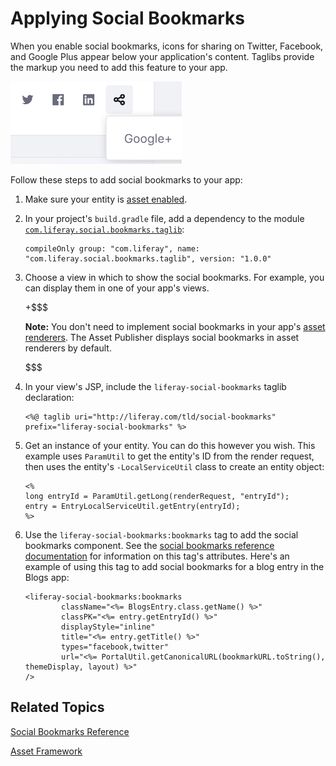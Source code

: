 # Applying Social Bookmarks [](id=applying-social-bookmarks)

When you enable social bookmarks, icons for sharing on Twitter, Facebook, and
Google Plus appear below your application's content. Taglibs provide the markup
you need to add this feature to your app. 

![Figure 1: Social bookmarks are enabled in the built-in Blogs app.](../../../images/social-bookmarks-inline.png)

Follow these steps to add social bookmarks to your app:

1.  Make sure your entity is 
    [asset enabled](/develop/tutorials/-/knowledge_base/7-2/asset-framework). 

2.  In your project's `build.gradle` file, add a dependency to the module 
    [`com.liferay.social.bookmarks.taglib`](https://repository.liferay.com/nexus/content/repositories/liferay-public-releases/com/liferay/com.liferay.social.bookmarks.taglib/): 

        compileOnly group: "com.liferay", name: "com.liferay.social.bookmarks.taglib", version: "1.0.0"

3.  Choose a view in which to show the social bookmarks. For example, you can 
    display them in one of your app's views. 

    +$$$

    **Note:** You don't need to implement social bookmarks in your app's 
    [asset renderers](/develop/tutorials/-/knowledge_base/7-2/rendering-an-asset). 
    The Asset Publisher displays social bookmarks in asset renderers by default. 

    $$$

4.  In your view's JSP, include the `liferay-social-bookmarks` taglib 
    declaration:

        <%@ taglib uri="http://liferay.com/tld/social-bookmarks" prefix="liferay-social-bookmarks" %>

5.  Get an instance of your entity. You can do this however you wish. This 
    example uses `ParamUtil` to get the entity's ID from the render request, 
    then uses the entity's `-LocalServiceUtil` class to create an entity object: 

        <%
        long entryId = ParamUtil.getLong(renderRequest, "entryId");
        entry = EntryLocalServiceUtil.getEntry(entryId);
        %>

6.  Use the `liferay-social-bookmarks:bookmarks` tag to add the social bookmarks 
    component. See the 
    [social bookmarks reference documentation](liferay.com) 
    for information on this tag's attributes. Here's an example of using this 
    tag to add social bookmarks for a blog entry in the Blogs app: 

        <liferay-social-bookmarks:bookmarks
                className="<%= BlogsEntry.class.getName() %>"
                classPK="<%= entry.getEntryId() %>"
                displayStyle="inline"
                title="<%= entry.getTitle() %>"
                types="facebook,twitter"
                url="<%= PortalUtil.getCanonicalURL(bookmarkURL.toString(), themeDisplay, layout) %>"
        />

## Related Topics [](id=related-topics)

[Social Bookmarks Reference](liferay.com)

[Asset Framework](/develop/tutorials/-/knowledge_base/7-2/asset-framework)
